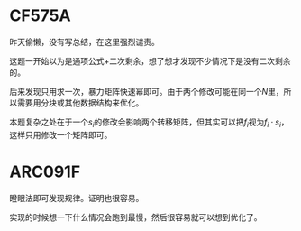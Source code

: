 # CF575A
昨天偷懒，没有写总结，在这里强烈谴责。

这题一开始以为是通项公式+二次剩余，想了想才发现不少情况下是没有二次剩余的。

后来发现只用求一次，暴力矩阵快速幂即可。由于两个修改可能在同一个$N$里，所以需要用分块或其他数据结构来优化。

本题复杂之处在于一个$s_i$的修改会影响两个转移矩阵，但其实可以把$f_i$视为$f_i\cdot s_i$，这样只用修改一个矩阵即可。

# ARC091F
瞪眼法即可发现规律。证明也很容易。

实现的时候想一下什么情况会跑到最慢，然后很容易就可以想到优化了。